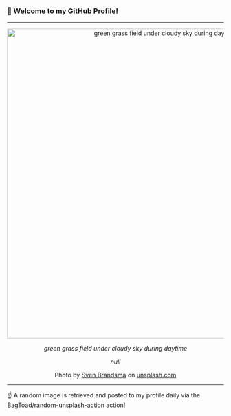 ### 👋 Welcome to my GitHub Profile!

----

<div align="center">
  <img width="720" src="https://images.unsplash.com/photo-1611841168945-8a2d6d00672c?crop=entropy&cs=tinysrgb&fit=max&fm=jpg&ixid=M3w1NTI0OTR8MHwxfHJhbmRvbXx8fHx8fHx8fDE3NDEwNjg3ODJ8&ixlib=rb-4.0.3&q=80&w=1080" alt="green grass field under cloudy sky during daytime">
  
  <em>green grass field under cloudy sky during daytime</em>
  
  <em>null</em>
  
  Photo by [Sven Brandsma](null) on [unsplash.com](https://unsplash.com/)
</div>

----

☝️ A random image is retrieved and posted to my profile daily via the [BagToad/random-unsplash-action](https://github.com/BagToad/random-unsplash-action) action!
